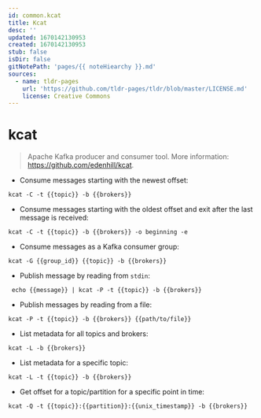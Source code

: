```yaml
---
id: common.kcat
title: Kcat
desc: ''
updated: 1670142130953
created: 1670142130953
stub: false
isDir: false
gitNotePath: 'pages/{{ noteHiearchy }}.md'
sources:
  - name: tldr-pages
    url: 'https://github.com/tldr-pages/tldr/blob/master/LICENSE.md'
    license: Creative Commons
---
```

# kcat

> Apache Kafka producer and consumer tool.
> More information: <https://github.com/edenhill/kcat>.

- Consume messages starting with the newest offset:

`kcat -C -t {{topic}} -b {{brokers}}`

- Consume messages starting with the oldest offset and exit after the last message is received:

`kcat -C -t {{topic}} -b {{brokers}} -o beginning -e`

- Consume messages as a Kafka consumer group:

`kcat -G {{group_id}} {{topic}} -b {{brokers}}`

- Publish message by reading from `stdin`:

` echo {{message}} | kcat -P -t {{topic}} -b {{brokers}}`

- Publish messages by reading from a file:

`kcat -P -t {{topic}} -b {{brokers}} {{path/to/file}}`

- List metadata for all topics and brokers:

`kcat -L -b {{brokers}}`

- List metadata for a specific topic:

`kcat -L -t {{topic}} -b {{brokers}}`

- Get offset for a topic/partition for a specific point in time:

`kcat -Q -t {{topic}}:{{partition}}:{{unix_timestamp}} -b {{brokers}}`

